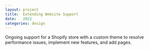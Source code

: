 ```yaml
---
layout: project
title:  Extending Website Support 
date:   2022
categories: design
---
```


Ongoing support for a Shopify store with a custom theme to resolve performance issues, implement new features, and add pages.

